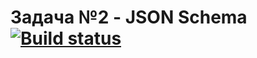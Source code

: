 # Задача №2 - JSON Schema [![Build status](https://ci.appveyor.com/api/projects/status/c7bbq1f1f7xk7w91?svg=true)](https://ci.appveyor.com/project/RsnGrgrn/jsonschema)
